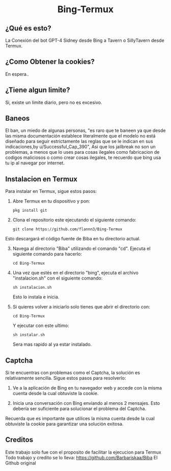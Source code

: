 <h1 align="center">Bing-Termux</h1>

## ¿Qué es esto?
La Conexión del bot GPT-4 Sidney desde Bing a Tavern o SillyTavern desde Termux.

## ¿Como Obtener la cookies?

En espera..

## ¿Tiene algun limite?
Sí, existe un límite diario, pero no es excesivo.

## Baneos
El ban, un miedo de algunas personas, "es raro que te baneen ya que desde las misma documentación establece literalmente que el modelo no está diseñado para seguir estrictamente las reglas que se le indican en sus indicaciones,by u/Successful_Cap_390", Asi que los jailbreak no son un problemas, a menos que lo uses para cosas ilegales como fabricacion de codigos maliciosos o como crear cosas ilegales, te recuerdo que bing usa tu ip al navegar por internet.

## Instalacion en Termux
Para instalar en Termux, sigue estos pasos:

1. Abre Termux en tu dispositivo y pon:

      ```shell
     pkg install git
      ```

2. Clona el repositorio este ejecutando el siguiente comando:

      ```shell
     git clone https://github.com/flannn3/Bing-Termux
      ```

Esto descargará el código fuente de Biba en tu directorio actual.

3. Navega al directorio "Biba" utilizando el comando "cd". Ejecuta el siguiente comando para hacerlo:

     ```shell
    cd Bing-Termux
     ```
    
4. Una vez que estés en el directorio "bing", ejecuta el archivo "instalacion.sh" con el siguiente comando:

     ```shell
    sh instalacion.sh
     ```

     Esto lo instala e inicia.
   
5. Si quieres volver a iniciarlo  solo tienes que abrir el directorio con:

     ```shell
    cd Bing-Termux
     ```
   Y ejecutar con este ultimo:

     ```shell
    sh instalar.sh
     ```
   Sera mas rapido al ya estar instalado.
     
## Captcha
Si te encuentras con problemas como el Captcha, la solución es relativamente sencilla. Sigue estos pasos para resolverlo:

1. Ve a la aplicación de Bing en tu navegador web y accede con la misma cuenta desde la cual obtuviste la cookie.

2. Inicia una conversación con Bing enviando al menos 2 mensajes. Esto debería ser suficiente para solucionar el problema del Captcha.

Recuerda que es importante que utilices la misma cuenta desde la cual obtuviste la cookie para garantizar una solución exitosa.


##  Creditos
Este trabajo solo fue con el proposito de facilitar la ejecucion para Termux Todo trabajo y credito se lo lleva:
https://github.com/Barbariskaa/Biba
El Github original
